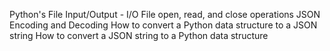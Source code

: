 Python's File Input/Output - I/O
File open, read, and close operations
JSON Encoding and Decoding
How to convert a Python data structure to a JSON string
How to convert a JSON string to a Python data structure
